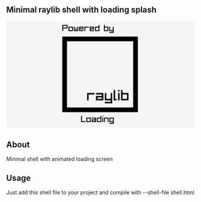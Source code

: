 ## Minimal raylib shell with loading splash  
![raylib_loading.gif](https://raw.githubusercontent.com/aussie114/raylib_shell/refs/heads/master/raylib_loading.gif)  

## About  
Minimal shell with animated loading screen  

## Usage  
Just add this shell file to your project and compile with --shell-file shell.html  

